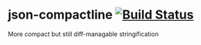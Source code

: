 # json-compactline [![Build Status](https://travis-ci.org/SaschaNaz/json-compactline.svg?branch=master)](https://travis-ci.org/SaschaNaz/json-compactline)
More compact but still diff-managable stringification
